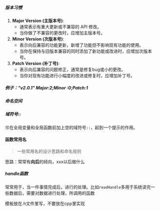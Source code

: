 ##### 版本习惯

1. **Major Version (主版本号)**:
   - 通常表示有重大更新或不兼容的 API 修改。
   - 当你做了不兼容的更改时，应增加主版本号。
2. **Minor Version (次版本号)**:
   - 表示向后兼容的功能更新，新增了功能但不影响现有功能的使用。
   - 当你在保持与旧版本兼容的同时添加了新功能或改进时，应增加次版本号。
3. **Patch Version (补丁号)**:
   - 表示向后兼容的问题修正，通常是修复bug或小的更改。
   - 当你对现有功能进行小幅度的改进或修复时，应增加补丁号。

##### 例子："v2.0.1" Major:2;Minor :0;Patch:1



##### 命名空间

##### 域符号::

:accept:在全局变量和全局函数前加上空的域符号`::`，起到一个提示的作用。



#### 函数常用名

> 一些常用名的设计思路和命名规则

思路：常常有**向后**的倾向，xxx以后做什么

##### handle函数

常常用于，当一件事情完成后，进行的处理。比如`readHandle`多用于系统读完一些数据后，需要对数据进行处理，所调用的函数



模板放在.h文件里写，不要放在cpp里实现
